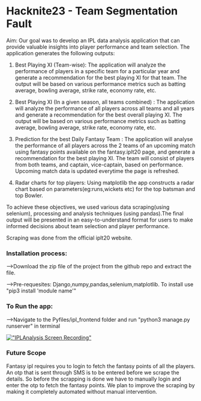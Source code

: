 # Hacknite23 - Team Segmentation Fault

Aim: Our goal was to develop an IPL data analysis application that can provide valuable insights into player performance and team selection. The application generates the following outputs:

  1) Best Playing XI (Team-wise): The application will analyze the performance of players in a specific team for a particular year and generate a recommendation for the best playing XI for that team. The output will be based on various performance metrics such as batting average, bowling average, strike rate, economy rate, etc.
  
  2) Best Playing XI (In a given season, all teams combined) : The application will analyze the performance of all players across all teams and all years and generate a recommendation for the best overall playing XI. The output will be based on various performance metrics such as batting average, bowling average, strike rate, economy rate, etc.
  
  3) Prediction for the best Daily Fantasy Team : The application will analyse the performance of all players across the 2 teams of an upcoming match using fantasy points available on the fantasy.iplt20 page, and generate a recommendation for the best playing XI. The team will consist of players from both teams, and captain, vice-captain, based on performance. Upcoming match data is updated everytime the page is refreshed.
 
  4) Radar charts for top players: Using matplotlib the app constructs a radar chart based on parameters(eg:runs,wickets etc) for the top batsman and top Bowler.
 
To achieve these objectives, we used various data scraping(using selenium), processing and analysis techniques (using pandas).The final output will be presented in an easy-to-understand format for users to make informed decisions about team selection and player performance.

Scraping was done from the official iplt20 website.

### **Installation process:**
  -->Download the zip file of the project from the github repo and extract the file.
  
  -->Pre-requesites: Django,numpy,pandas,selenium,matplotlib. To install use "pip3 install 'module name'"
  
### **To Run the app:**
  -->Navigate to the Pyfiles/ipl_frontend folder and run "python3 manage.py runserver" in terminal
  
[!["IPLAnalysis Screen Recording"](http://img.youtube.com/vi/A_aWvGXSAw4/0.jpg)](http://www.youtube.com/watch?v=A_aWvGXSAw4 "IPLAnalysis Screen Recording")

### **Future Scope**
Fantasy ipl requires you to login to fetch the fantasy points of all the players. An otp that is sent through SMS is to be entered before we scrape the details. So before the scrapping is done we have to manually login and enter the otp to fetch the fantasy points. We plan to improve the scraping by making it completely automated without manual intervention.
  
